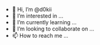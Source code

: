 - 👋 Hi, I’m @d0kii
- 👀 I’m interested in ...
- 🌱 I’m currently learning ...
- 💞️ I’m looking to collaborate on ...
- 📫 How to reach me ...

<!---
d0kii/d0kii is a ✨ special ✨ repository because its `README.md` (this file) appears on your GitHub profile.
You can click the Preview link to take a look at your changes.
--->
